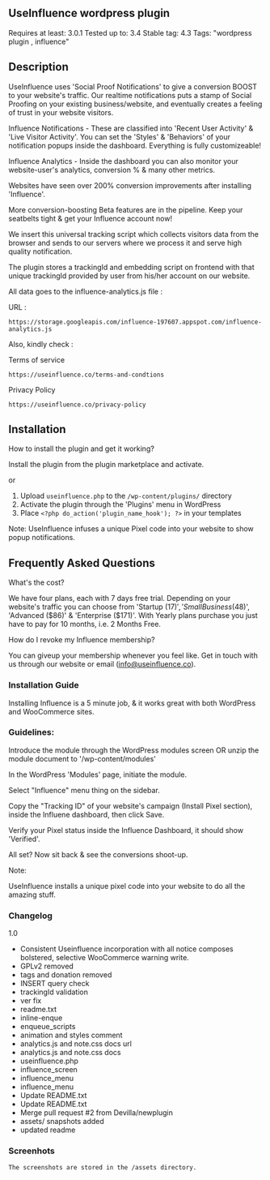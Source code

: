 ## UseInfluence wordpress plugin

Requires at least: 3.0.1
Tested up to: 3.4
Stable tag: 4.3
Tags: "wordpress plugin , influence"


## Description

UseInfluence uses 'Social Proof Notifications' to give a conversion BOOST to your website's traffic. Our realtime notifications puts a stamp of Social Proofing on your existing business/website, and eventually creates a feeling of trust in your website visitors.

Influence Notifications - These are classified into 'Recent User Activity' & 'Live Visitor Activity'. You can set the 'Styles' & 'Behaviors' of your notification popups inside the dashboard. Everything is fully customizeable!

Influence Analytics - Inside the dashboard you can also monitor your website-user's analytics, conversion % & many other metrics.

Websites have seen over 200% conversion improvements after installing 'Influence'.

More conversion-boosting Beta features are in the pipeline. Keep your seatbelts tight & get your Influence account now!

We insert this universal tracking script which collects visitors data from the browser and sends to our servers where we process it and serve high quality notification.

The plugin stores a trackingId and embedding script on frontend with that unique trackingId provided by user from his/her account on our website.

All data goes to the influence-analytics.js file :

URL :

`` https://storage.googleapis.com/influence-197607.appspot.com/influence-analytics.js ``

Also, kindly check :

Terms of service 

    https://useinfluence.co/terms-and-condtions

Privacy Policy

    https://useinfluence.co/privacy-policy

## Installation

How to install the plugin and get it working?

Install the plugin from the plugin marketplace and activate.

or

1. Upload `useinfluence.php` to the `/wp-content/plugins/` directory
2. Activate the plugin through the 'Plugins' menu in WordPress
3. Place `<?php do_action('plugin_name_hook'); ?>` in your templates

Note:
UseInfluence infuses a unique Pixel code into your website to show popup notifications.

## Frequently Asked Questions

What's the cost?

We have four plans, each with 7 days free trial. Depending on your website's traffic you can choose from 'Startup ($17)', 'Small Business ($48)', 'Advanced ($86)' & 'Enterprise ($171)'.
With Yearly plans purchase you just have to pay for 10 months, i.e. 2 Months Free.


 How do I revoke my Influence membership?

You can giveup your membership whenever you feel like. Get in touch with us through our website or email (info@useinfluence.co).


### Installation Guide

Installing Influence is a 5 minute job, & it works great with both WordPress and WooCommerce sites.


### Guidelines:

Introduce the module through the WordPress modules screen OR unzip the module document to '/wp-content/modules'

In the WordPress 'Modules' page, initiate the module.

Select "Influence" menu thing on the sidebar.

Copy the "Tracking ID" of your website's campaign (Install Pixel section), inside the Influene dashboard, then click Save.

Verify your Pixel status inside the Influence Dashboard, it should show 'Verified'.

All set? Now sit back & see the conversions shoot-up.

Note:

UseInfluence installs a unique pixel code into your website to do all the amazing stuff.

### Changelog

 1.0
* Consistent Useinfluence incorporation with all notice composes bolstered, selective WooCommerce warning write.
* GPLv2 removed
* tags and donation removed
* INSERT query check
* trackingId validation
* ver fix
* readme.txt
* inline-enque
* enqueue_scripts
* animation and styles comment
* analytics.js and note.css docs url
* analytics.js and note.css docs
* useinfluence.php
* influence_screen
* influence_menu
* influence_menu
* Update README.txt
* Update README.txt
* Merge pull request #2 from Devilla/newplugin
* assets/ snapshots added
* updated readme


### Screenhots

    The screenshots are stored in the /assets directory.
